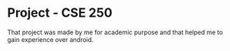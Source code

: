 # Project - CSE 250
That project was made by me for academic purpose and that helped me to gain experience over android.
